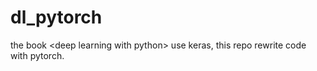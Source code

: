 # dl_pytorch
the book &lt;deep learning with python> use keras, this repo rewrite code with pytorch.
